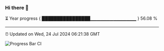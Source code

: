 ### Hi there 👋

⏳ Year progress { ████████████████▁▁▁▁▁▁▁▁▁▁▁▁▁▁ } 56.08 %

---

⏰ Updated on Wed, 24 Jul 2024 06:21:38 GMT

![Progress Bar CI](https://github.com/liununu/liununu/workflows/Progress%20Bar%20CI/badge.svg)
